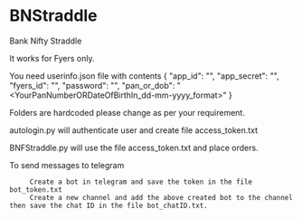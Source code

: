 # BNStraddle
Bank Nifty Straddle

It works for Fyers only.

You need userinfo.json file with contents
{
         "app_id": "<YourFyersAppID>",
         "app_secret": "<YourFyersAppSecretForAboveFyersID>",
         "fyers_id": "<YourFyersLoginID>",
         "password": "<YourPassword>",
         "pan_or_dob": "<YourPanNumberORDateOfBirthIn_dd-mm-yyyy_format>"
}
         
Folders are hardcoded please change as per your requirement.
         
autologin.py will authenticate user and create file access_token.txt
         
BNFStraddle.py will use the file access_token.txt and place orders.

To send messages to telegram 
         
         Create a bot in telegram and save the token in the file bot_token.txt
         Create a new channel and add the above created bot to the channel then save the chat ID in the file bot_chatID.txt.
